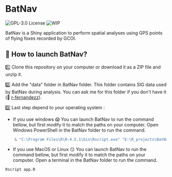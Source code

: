
BatNav
================

![GPL-3.0
License](https://img.shields.io/badge/License-GPL%20v3.0-blue.svg)
![WIP](https://www.repostatus.org/badges/latest/wip.svg)

BatNav is a Shiny application to perform spatial analyses using GPS points of flying foxes recorded by GCOI.

## 🚀 How to launch BatNav?

:one: Clone this repository on your computer or download it as a ZIP file and unzip it.

:two: Add the "data" folder in BatNav folder. This folder contains SIG data used by BatNav during analysis. You can ask me for this folder if you don't have it (:email: [r-fernandezz](https://github.com/r-fernandezz)).

:three: Last step depend to your operating system :

- If you use windows :scream: You can launch BatNav to run the command bellow, but first modify it to match the paths on your computer. Open Windows PowerShell in the BatNav folder to run the command.

```powershell
    & "C:\Program Files\R\R-4.5.1\bin\Rscript.exe" "E:\R_projects\BatNav\app.R"
```

- If you use MacOS or Linux :smirk: You can launch BatNav to run the command bellow, but first modify it to match the paths on your computer. Open a terminal in the BatNav folder to run the command.

```bash
Rscript app.R
```

